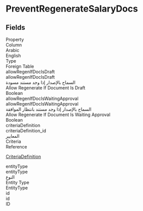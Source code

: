 
<div class='tableName'>


# PreventRegenerateSalaryDocs
</div>


<ContentFilter/>

<div class='searchable'>

## Fields

<div class="nama-table">
<div class="row header-row">
<div class="cell">Property</div>
<div class="cell">Column</div>
<div class="cell">Arabic</div>
<div class="cell">English</div>
<div class="cell">Type</div>
<div class="cell">Foreign Table</div>
</div><div class="row searchable" id="allowRegenIfDocIsDraft">
<div class="cell" data-label="Property">allowRegenIfDocIsDraft</div>
<div class="cell" data-label="Column">allowRegenIfDocIsDraft</div>
<div class="cell" data-label="Arabic">السماح بالإصدار إذا وجد مستند مسودة</div>
<div class="cell" data-label="English">Allow Regenerate If Document Is Draft</div>
<div class="cell" data-label="Type">Boolean</div>

</div>

<div class="row searchable" id="allowRegenIfDocIsWaitingApproval">
<div class="cell" data-label="Property">allowRegenIfDocIsWaitingApproval</div>
<div class="cell" data-label="Column">allowRegenIfDocIsWaitingApproval</div>
<div class="cell" data-label="Arabic">السماح بالإصدار إذا وجد مستند بانتظار الموافقة</div>
<div class="cell" data-label="English">Allow Regenerate If Document Is Waiting Approval</div>
<div class="cell" data-label="Type">Boolean</div>

</div>

<div class="row searchable" id="criteriaDefinition">
<div class="cell" data-label="Property">criteriaDefinition</div>
<div class="cell" data-label="Column">criteriaDefinition_id</div>
<div class="cell" data-label="Arabic"> المعايير</div>
<div class="cell" data-label="English"> Criteria</div>
<div class="cell" data-label="Type">Reference</div>
<div class="cell" data-label="Foreign Table">

 [CriteriaDefinition](/modules/basic/CriteriaDefinition.md) 
</div>
</div>

<div class="row searchable" id="entityType">
<div class="cell" data-label="Property">entityType</div>
<div class="cell" data-label="Column">entityType</div>
<div class="cell" data-label="Arabic">النوع</div>
<div class="cell" data-label="English">Entity Type</div>
<div class="cell" data-label="Type">EntityType</div>

</div>

<div class="row searchable" id="id">
<div class="cell" data-label="Property">id</div>
<div class="cell" data-label="Column">id</div>
<div class="cell" data-label="Arabic"></div>
<div class="cell" data-label="English"></div>
<div class="cell" data-label="Type">ID</div>

</div>


</div>
</div>

